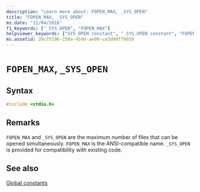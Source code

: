 ```yaml
---
description: "Learn more about: FOPEN_MAX, _SYS_OPEN"
title: "FOPEN_MAX, _SYS_OPEN"
ms.date: "11/04/2016"
f1_keywords: ["_SYS_OPEN", "FOPEN_MAX"]
helpviewer_keywords: ["SYS_OPEN constant", "_SYS_OPEN constant", "FOPEN_MAX constant", "files [C++], maximum open", "maximum number of files", "open files, maximum"]
ms.assetid: 39cf5196-250a-459d-ae90-ce3d99f79039
---
```

# `FOPEN_MAX`, `_SYS_OPEN`

## Syntax

```C
#include <stdio.h>
```

## Remarks

 `FOPEN_MAX` and `_SYS_OPEN` are the maximum number of files that can be opened simultaneously. `FOPEN_MAX` is the ANSI-compatible name. `_SYS_OPEN` is provided for compatibility with existing code.

## See also

[Global constants](./global-constants.md)
